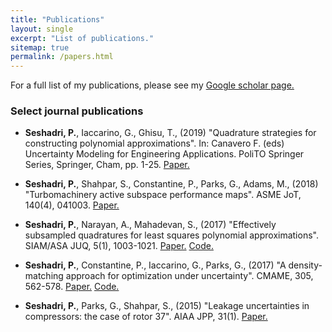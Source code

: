 ```yaml
---
title: "Publications"
layout: single
excerpt: "List of publications."
sitemap: true
permalink: /papers.html
---
```


For a full list of my publications, please see my [Google scholar page.](https://scholar.google.co.uk/citations?hl=en&user=DwcnM0MAAAAJ&view_op=list_works)

### Select journal publications
- **Seshadri, P.**, Iaccarino, G., Ghisu, T., (2019) "Quadrature strategies for constructing polynomial approximations". In: Canavero F. (eds) Uncertainty Modeling for Engineering Applications. PoliTO Springer Series, Springer, Cham, pp. 1-25. [Paper.](https://link.springer.com/chapter/10.1007/978-3-030-04870-9_1)

- **Seshadri, P.**, Shahpar, S., Constantine, P., Parks, G., Adams, M., (2018) "Turbomachinery active subspace performance maps". ASME JoT, 140(4), 041003. [Paper.](http://turbomachinery.asmedigitalcollection.asme.org/article.aspx?articleid=2668256)

- **Seshadri, P.**, Narayan, A., Mahadevan, S., (2017) "Effectively subsampled quadratures for least squares polynomial approximations". SIAM/ASA JUQ, 5(1), 1003-1021. [Paper.](https://epubs.siam.org/doi/abs/10.1137/16M1057668) [Code.](https://github.com/Effective-Quadratures/EQ-Papers/tree/master/siamuq2016)

- **Seshadri, P.**, Constantine, P., Iaccarino, G., Parks, G., (2017) "A density-matching approach for optimization under uncertainty". CMAME, 305, 562-578. [Paper.](https://www.sciencedirect.com/science/article/pii/S0045782516300883) [Code.](https://github.com/psesh/density-matching)

- **Seshadri, P.**, Parks, G., Shahpar, S., (2015) "Leakage uncertainties in compressors: the case of rotor 37". AIAA JPP, 31(1). [Paper.](https://arc.aiaa.org/doi/abs/10.2514/1.B35039) 
